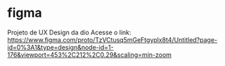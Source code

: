 # figma
Projeto de UX Design da dio
Acesse o link: https://www.figma.com/proto/TzVCtusq5mGeFtgyplx8t4/Untitled?page-id=0%3A1&type=design&node-id=1-176&viewport=453%2C212%2C0.29&scaling=min-zoom
